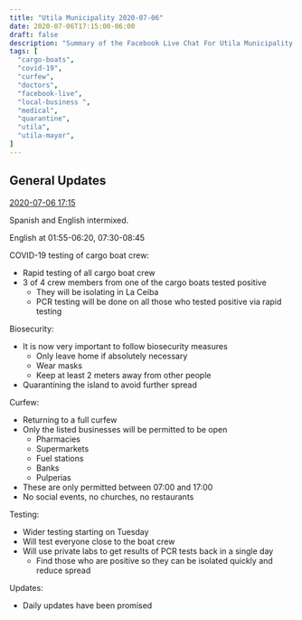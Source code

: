 ```yaml
---
title: "Utila Municipality 2020-07-06"
date: 2020-07-06T17:15:00-06:00
draft: false
description: "Summary of the Facebook Live Chat For Utila Municipality at 2020-07-06 17:15"
tags: [
  "cargo-boats",
  "covid-19",
  "curfew",
  "doctors",
  "facebook-live",
  "local-business ",
  "medical",
  "quarantine",
  "utila",
  "utila-mayor",
]
---
```


General Updates
---------------

[2020-07-06
17:15](https://www.facebook.com/328195770717532/videos/2651771128476896/)

Spanish and English intermixed.

English at 01:55-06:20, 07:30-08:45

COVID-19 testing of cargo boat crew:
* Rapid testing of all cargo boat crew
* 3 of 4 crew members from one of the cargo boats tested positive
  * They will be isolating in La Ceiba
  * PCR testing will be done on all those who tested positive via rapid testing

Biosecurity:
* It is now very important to follow biosecurity measures
  * Only leave home if absolutely necessary
  * Wear masks
  * Keep at least 2 meters away from other people
* Quarantining the island to avoid further spread

Curfew:
* Returning to a full curfew
* Only the listed businesses will be permitted to be open
  * Pharmacies
  * Supermarkets
  * Fuel stations
  * Banks
  * Pulperias
* These are only permitted between 07:00 and 17:00
* No social events, no churches, no restaurants

Testing:
* Wider testing starting on Tuesday
* Will test everyone close to the boat crew
* Will use private labs to get results of PCR tests back in a single day
  * Find those who are positive so they can be isolated quickly and reduce
    spread

Updates:
* Daily updates have been promised
